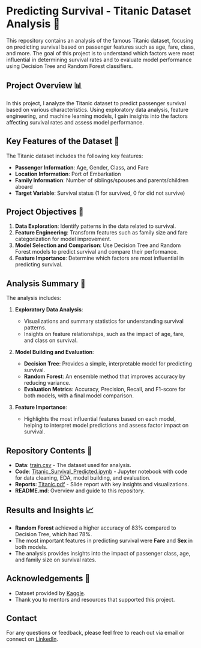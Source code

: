 # Predicting Survival - Titanic Dataset Analysis 🚢

This repository contains an analysis of the famous Titanic dataset, focusing on predicting survival based on passenger features such as age, fare, class, and more. The goal of this project is to understand which factors were most influential in determining survival rates and to evaluate model performance using Decision Tree and Random Forest classifiers.

## Project Overview 📊

In this project, I analyze the Titanic dataset to predict passenger survival based on various characteristics. Using exploratory data analysis, feature engineering, and machine learning models, I gain insights into the factors affecting survival rates and assess model performance.

## Key Features of the Dataset 🧳

The Titanic dataset includes the following key features:

- **Passenger Information**: Age, Gender, Class, and Fare
- **Location Information**: Port of Embarkation
- **Family Information**: Number of siblings/spouses and parents/children aboard
- **Target Variable**: Survival status (1 for survived, 0 for did not survive)

## Project Objectives 🎯

1. **Data Exploration**: Identify patterns in the data related to survival.
2. **Feature Engineering**: Transform features such as family size and fare categorization for model improvement.
3. **Model Selection and Comparison**: Use Decision Tree and Random Forest models to predict survival and compare their performance.
4. **Feature Importance**: Determine which factors are most influential in predicting survival.

## Analysis Summary 📝

The analysis includes:

1. **Exploratory Data Analysis**:
   - Visualizations and summary statistics for understanding survival patterns.
   - Insights on feature relationships, such as the impact of age, fare, and class on survival.

2. **Model Building and Evaluation**:
   - **Decision Tree**: Provides a simple, interpretable model for predicting survival.
   - **Random Forest**: An ensemble method that improves accuracy by reducing variance.
   - **Evaluation Metrics**: Accuracy, Precision, Recall, and F1-score for both models, with a final model comparison.

3. **Feature Importance**:
   - Highlights the most influential features based on each model, helping to interpret model predictions and assess factor impact on survival.

## Repository Contents 📂

- **Data**: [train.csv](https://github.com/Saemfany/Titanic_Survival_Predicted/blob/bcfac8e872221b18c46c2d2ab0444a9c27354c37/train.csv) - The dataset used for analysis.
- **Code**: [Titanic_Survival_Predicted.ipynb](https://github.com/Saemfany/Titanic_Survival_Predicted/blob/bcfac8e872221b18c46c2d2ab0444a9c27354c37/Titanic_Survival_Predicted.ipynb) - Jupyter notebook with code for data cleaning, EDA, model building, and evaluation.
- **Reports**: [Titanic.pdf](https://github.com/Saemfany/Titanic_Survival_Predicted/blob/bcfac8e872221b18c46c2d2ab0444a9c27354c37/Titanic.pdf) - Slide report with key insights and visualizations.
- **README.md**: Overview and guide to this repository.

## Results and Insights 📈

- **Random Forest** achieved a higher accuracy of 83% compared to Decision Tree, which had 78%.
- The most important features in predicting survival were **Fare** and **Sex** in both models.
- The analysis provides insights into the impact of passenger class, age, and family size on survival rates.

## Acknowledgements 🙏

- Dataset provided by [Kaggle](https://www.kaggle.com/competitions/titanic/).
- Thank you to mentors and resources that supported this project.

## Contact

For any questions or feedback, please feel free to reach out via email or connect on [LinkedIn](https://www.linkedin.com/in/syamsulrizalfany/).
